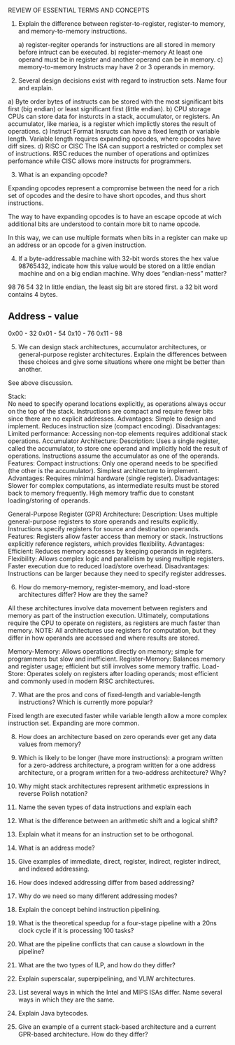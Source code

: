 
REVIEW OF ESSENTIAL TERMS AND CONCEPTS

 1. Explain the difference between register-to-register, register-to
memory, and memory-to-memory instructions.

    a) register-regiter
        operands for instructions are all stored in memory before intruct can be executed.
    b) register-memory
        At least one operand must be in register and another operand can be in memory.
    c) memory-to-memory
        Instructs may have 2 or 3 operands in memory.


 2. Several design decisions exist with regard to instruction sets. Name
 four and explain.

a) Byte order
    bytes of instructs can be stored with the most significant bits first (big endian) or least significant first (little endian).
b) CPU storage
    CPUs can store data for insturcts in a stack, accumulator, or registers.
    An accumulator, like mariea, is a register which implictly stores the result of operations.
c) Instruct Format
    Insructs can have a fixed length or variable length. Variable length requires expanding opcodes, where opcodes have diff sizes.
d) RISC or CISC
    The ISA can support a restricted or complex set of instructions.
    RISC reduces the number of operations and optimizes perfomance while CISC allows more instructs for programmers.
    


 3. What is an expanding opcode?

 Expanding opcodes represent a compromise between the
 need for a rich set of opcodes and the desire to have
 short opcodes, and thus short instructions. 

The way to have expanding opcodes is to have an escape opcode at wich additional bits are understood to contain more bit to name opcode.

In this way, we can use multiple formats when bits in a register can make up an address or an opcode for a given instruction.


 4. If a byte-addressable machine with 32-bit words stores the hex value
 98765432, indicate how this value would be stored on a little endian
 machine and on a big endian machine. Why does “endian-ness”
 matter?

98 76 54 32
In little endian, the least sig bit are stored first.
a 32 bit word contains 4 bytes.

Address - value
---------------
0x00 -   32
0x01 -   54
0x10 -   76
0x11 -   98


 5. We can design stack architectures, accumulator architectures, or
 general-purpose register architectures. Explain the differences
 between these choices and give some situations where one might be
 better than another.

See above discussion.

Stack:  
    No need to specify operand locations explicitly, as operations always occur on the top of the stack.
    Instructions are compact and require fewer bits since there are no explicit addresses.
    Advantages:
    Simple to design and implement.
    Reduces instruction size (compact encoding).
    Disadvantages:
    Limited performance: Accessing non-top elements requires additional stack operations.
Accumulator Architecture:
    Description:
        Uses a single register, called the accumulator, to store one operand and implicitly hold the result of operations.
        Instructions assume the accumulator as one of the operands.
    Features:
        Compact instructions: Only one operand needs to be specified (the other is the accumulator).
        Simplest architecture to implement.
    Advantages:
        Requires minimal hardware (single register).
    Disadvantages:
        Slower for complex computations, as intermediate results must be stored back to memory frequently.
        High memory traffic due to constant loading/storing of operands.
    
General-Purpose Register (GPR) Architecture:
    Description:
        Uses multiple general-purpose registers to store operands and results explicitly.
        Instructions specify registers for source and destination operands.
    Features:
        Registers allow faster access than memory or stack.
        Instructions explicitly reference registers, which provides flexibility.
    Advantages:
        Efficient: Reduces memory accesses by keeping operands in registers.
    Flexibility: Allows complex logic and parallelism by using multiple registers.
        Faster execution due to reduced load/store overhead.
    Disadvantages:
        Instructions can be larger because they need to specify register addresses.

 6. How do memory-memory, register-memory, and load-store
 architectures differ? How are they the same?

All these architectures involve data movement between registers and memory as part of the instruction execution.
Ultimately, computations require the CPU to operate on registers, as registers are much faster than memory.
NOTE: All architectures use registers for computation, but they differ in how operands are accessed and where results are stored.

Memory-Memory: Allows operations directly on memory; simple for programmers but slow and inefficient.
Register-Memory: Balances memory and register usage; efficient but still involves some memory traffic.
Load-Store: Operates solely on registers after loading operands; most efficient and commonly used in modern RISC architectures.


 7. What are the pros and cons of fixed-length and variable-length
 instructions? Which is currently more popular?

Fixed length are executed faster while variable length allow a more complex instruction set.
Expanding are more common.

 8. How does an architecture based on zero operands ever get any data
 values from memory?


 9. Which is likely to be longer (have more instructions): a program
 written for a zero-address architecture, a program written for a one
address architecture, or a program written for a two-address
 architecture? Why?


 10. Why might stack architectures represent arithmetic expressions in
 reverse Polish notation?


 11. Name the seven types of data instructions and explain each

12. What is the difference between an arithmetic shift and a logical shift?


 13. Explain what it means for an instruction set to be orthogonal.


 14. What is an address mode?


 15. Give examples of immediate, direct, register, indirect, register
 indirect, and indexed addressing.


 16. How does indexed addressing differ from based addressing?


 17. Why do we need so many different addressing modes?


 18. Explain the concept behind instruction pipelining.


 19. What is the theoretical speedup for a four-stage pipeline with a 20ns
 clock cycle if it is processing 100 tasks?


 20. What are the pipeline conflicts that can cause a slowdown in the
 pipeline?


 21. What are the two types of ILP, and how do they differ?


 22. Explain superscalar, superpipelining, and VLIW architectures.


 23. List several ways in which the Intel and MIPS ISAs differ. Name
 several ways in which they are the same.


 24. Explain Java bytecodes.


 25. Give an example of a current stack-based architecture and a current
 GPR-based architecture. How do they differ?














